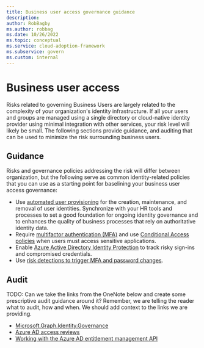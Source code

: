 ```yaml
---
title: Business user access governance guidance
description: 
author: RobBagby
ms.author: robbag
ms.date: 10/26/2022
ms.topic: conceptual
ms.service: cloud-adoption-framework
ms.subservice: govern
ms.custom: internal
---
```


# Business user access

Risks related to governing Business Users are largely related to the complexity of your organization's identity infrastructure. If all your users and groups are managed using a single directory or cloud-native identity provider using minimal integration with other services, your risk level will likely be small. The following sections provide guidance, and auditing that can be used to minimize the risk surrounding business users.

## Guidance

Risks and governance policies addressing the risk will differ between organization, but the following serve as common identity-related policies that you can use as a starting point for baselining your business user access governance:

- Use [automated user provisioning](/azure/active-directory/app-provisioning/how-provisioning-works) for the creation, maintenance, and removal of user identities. Synchronize with your HR tools and processes to set a good foundation for ongoing identity governance and to enhances the quality of business processes that rely on authoritative identity data.
- Require [multifactor authentication (MFA)](/azure/active-directory/authentication/howto-mfa-getstarted) and use [Conditional Access policies](/azure/active-directory/conditional-access/plan-conditional-access) when users must access sensitive applications.
- Enable [Azure Active Directory Identity Protection](/azure/active-directory/identity-protection/overview-identity-protection) to track risky sign-ins and compromised credentials.
- Use [risk detections to trigger MFA and password changes](/azure/active-directory/authentication/tutorial-risk-based-sspr-mfa).

## Audit

TODO: Can we take the links from the OneNote below and create some prescriptive audit guidance around it? Remember, we are telling the reader what to audit, how and when. We should add context to the links we are providing.

- [Microsoft.Graph.Identity.Governance](/powershell/module/microsoft.graph.identity.governance/)
- [Azure AD access reviews](/graph/api/resources/accessreviewsv2-overview?view=graph-rest-1.0)
- [Working with the Azure AD entitlement management API](/graph/api/resources/entitlementmanagement-overview)
